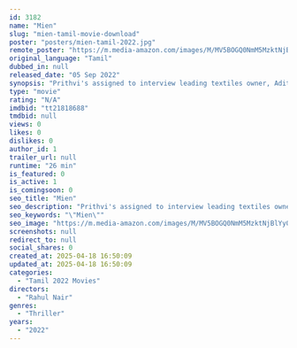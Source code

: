 ```yaml
---
id: 3182
name: "Mien"
slug: "mien-tamil-movie-download"
poster: "posters/mien-tamil-2022.jpg"
remote_poster: "https://m.media-amazon.com/images/M/MV5BOGQ0NmM5MzktNjBlYy00ZTEwLTlhOTEtY2Q3OTI3MjY5MWE3XkEyXkFqcGdeQXVyMTI3MzU4ODEy._V1_SX300.jpg"
original_language: "Tamil"
dubbed_in: null
released_date: "05 Sep 2022"
synopsis: "Prithvi's assigned to interview leading textiles owner, Aditya. A weird turn of events during the interview leads to Aditya's death. But, Prithvi's aftermath and how Vijay investigates his death is stranger than fiction."
type: "movie"
rating: "N/A"
imdbid: "tt21818688"
tmdbid: null
views: 0
likes: 0
dislikes: 0
author_id: 1
trailer_url: null
runtime: "26 min"
is_featured: 0
is_active: 1
is_comingsoon: 0
seo_title: "Mien"
seo_description: "Prithvi's assigned to interview leading textiles owner, Aditya. A weird turn of events during the interview leads to Aditya's death. But, Prithvi's aftermath and how Vijay investigates his death is stranger than fiction."
seo_keywords: "\"Mien\""
seo_image: "https://m.media-amazon.com/images/M/MV5BOGQ0NmM5MzktNjBlYy00ZTEwLTlhOTEtY2Q3OTI3MjY5MWE3XkEyXkFqcGdeQXVyMTI3MzU4ODEy._V1_SX300.jpg"
screenshots: null
redirect_to: null
social_shares: 0
created_at: 2025-04-18 16:50:09
updated_at: 2025-04-18 16:50:09
categories:
  - "Tamil 2022 Movies"
directors:
  - "Rahul Nair"
genres:
  - "Thriller"
years:
  - "2022"
---
```

